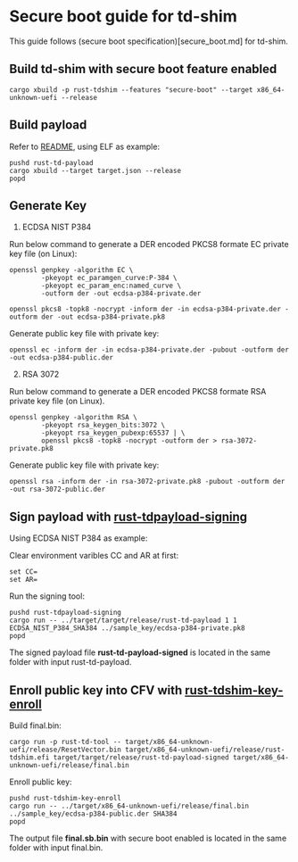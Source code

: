 # Secure boot guide for td-shim
This guide follows (secure boot specification)[secure_boot.md] for td-shim.

## Build td-shim with secure boot feature enabled

```
cargo xbuild -p rust-tdshim --features "secure-boot" --target x86_64-unknown-uefi --release
```

## Build payload

Refer to [README](../README.md), using ELF as example:

```
pushd rust-td-payload
cargo xbuild --target target.json --release
popd
```

## Generate Key

1. ECDSA NIST P384

Run below command to generate a DER encoded PKCS8 formate EC private key file (on Linux):
```
openssl genpkey -algorithm EC \
        -pkeyopt ec_paramgen_curve:P-384 \
        -pkeyopt ec_param_enc:named_curve \
        -outform der -out ecdsa-p384-private.der

openssl pkcs8 -topk8 -nocrypt -inform der -in ecdsa-p384-private.der -outform der -out ecdsa-p384-private.pk8
```

Generate public key file with private key:
```
openssl ec -inform der -in ecdsa-p384-private.der -pubout -outform der -out ecdsa-p384-public.der
```

2. RSA 3072

Run below command to generate a DER encoded PKCS8 formate RSA private key file (on Linux).
```
openssl genpkey -algorithm RSA \
        -pkeyopt rsa_keygen_bits:3072 \
        -pkeyopt rsa_keygen_pubexp:65537 | \
        openssl pkcs8 -topk8 -nocrypt -outform der > rsa-3072-private.pk8
```

Generate public key file with private key:
```
openssl rsa -inform der -in rsa-3072-private.pk8 -pubout -outform der -out rsa-3072-public.der
```

## Sign payload with [rust-tdpayload-signing](../td-shim-sign-payload)
Using ECDSA NIST P384 as example:

Clear environment varibles CC and AR at first:
```
set CC=
set AR=
```

Run the signing tool:
```
pushd rust-tdpayload-signing
cargo run -- ../target/target/release/rust-td-payload 1 1 ECDSA_NIST_P384_SHA384 ../sample_key/ecdsa-p384-private.pk8
popd
```
The signed payload file **rust-td-payload-signed** is located in the same folder with input rust-td-payload.

## Enroll public key into CFV with [rust-tdshim-key-enroll](../td-shim-enroll-key)
Build final.bin:
```
cargo run -p rust-td-tool -- target/x86_64-unknown-uefi/release/ResetVector.bin target/x86_64-unknown-uefi/release/rust-tdshim.efi target/target/release/rust-td-payload-signed target/x86_64-unknown-uefi/release/final.bin
```

Enroll public key:
```
pushd rust-tdshim-key-enroll
cargo run -- ../target/x86_64-unknown-uefi/release/final.bin ../sample_key/ecdsa-p384-public.der SHA384
popd
```

The output file **final.sb.bin** with secure boot enabled is located in the same folder with input final.bin.

